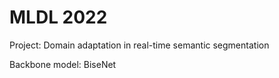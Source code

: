 # MLDL 2022

Project: Domain adaptation in real-time semantic segmentation

Backbone model: BiseNet

